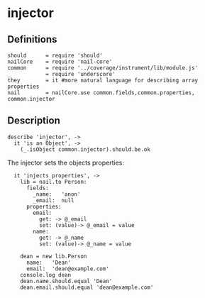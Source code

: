[coffee]: http://asmblah.github.com/coffee/
[glob]: https://npmjs.org/package/glob
[grunt-contrib-coffee]: https://github.com/gruntjs/grunt-contrib-coffee
[grunt-istanbul-coverage]: https://github.com/daniellmb/grunt-istanbul-coverage
[grunt-istanbul]: https://github.com/taichi/grunt-istanbul
[grunt-simple-mocha]: https://github.com/yaymukund/grunt-simple-mocha
[grunt]: http://gruntjs.com/
[mocha]: https://npmjs.org/package/mocha
[nail-core]: https://github.com/noptic/nail-core
[should]: https://github.com/visionmedia/should.js
[underscore]: http://underscorejs.org

[About]: About.coffee.md
[accessor]: accessor.coffee.md
[fields]: fields.coffee.md
[init]: init.coffee.md
[injector]: injector.coffee.md
[methods]: methods.coffee.md
[parent]: parent.coffee.md
[properties]: properties.coffee.md

[nail]: https://github.com/noptic/nail
[npm]: https://github.com/noptic/nail

injector
========
Definitions
-----------

    should      = require 'should'
    nailCore    = require 'nail-core'
    common      = require '../coverage/instrument/lib/module.js'
    _           = require 'underscore'
    they        = it #more natural language for describing array properties
    nail        = nailCore.use common.fields,common.properties, common.injector

Description
-----------

    describe 'injector', ->
      it 'is an Object', ->
        (_.isObject common.injector).should.be.ok

The injector sets the objects properties:

      it 'injects properties', ->
        lib = nail.to Person:
          fields:
            _name:   'anon'
            _email:  null
          properties:
            email:
              get: -> @_email
              set: (value)-> @_email = value
            name:
              get: -> @_name
              set: (value)-> @_name = value

        dean = new lib.Person
          name:   'Dean'
          email:  'dean@example.com'
        console.log dean
        dean.name.should.equal 'Dean'
        dean.email.should.equal 'dean@example.com'
